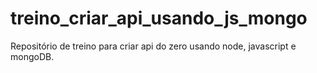 # treino_criar_api_usando_js_mongo
Repositório de treino para criar api do zero usando node, javascript e mongoDB. 
